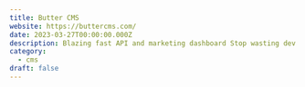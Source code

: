 ```yaml
---
title: Butter CMS
website: https://buttercms.com/
date: 2023-03-27T00:00:00.000Z
description: Blazing fast API and marketing dashboard Stop wasting dev time and free marketers from your legacy CMS
category: 
  - cms
draft: false
---
```

